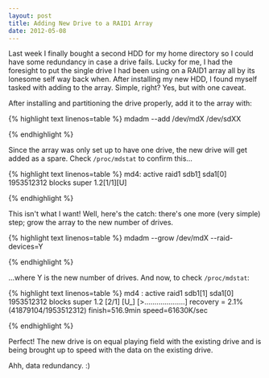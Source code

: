 ```yaml
---
layout: post
title: Adding New Drive to a RAID1 Array
date: 2012-05-08
---
```


Last week I finally bought a second HDD for my home directory so I could have some redundancy in case a drive fails. Lucky for me, I had the foresight to put the single drive I had been using on a RAID1 array all by its lonesome self way back when. After installing my new HDD, I found myself tasked with adding to the array. Simple, right? Yes, but with one caveat.

After installing and partitioning the drive properly, add it to the array with:

{% highlight text linenos=table %}
mdadm --add /dev/mdX /dev/sdXX

{% endhighlight %}

Since the array was only set up to have one drive, the new drive will get added as a spare. Check <code>/proc/mdstat</code> to confirm this...

{% highlight text linenos=table %}
md4: active raid1 sdb1[1](S) sda1[0]
   1953512312 blocks super 1.2[1/1][U]

{% endhighlight %}

This isn't what I want! Well, here's the catch: there's one more (very simple) step; grow the array to the new number of drives.

{% highlight text linenos=table %}
mdadm --grow /dev/mdX --raid-devices=Y

{% endhighlight %}

...where Y is the new number of drives. And now, to check <code>/proc/mdstat</code>:


{% highlight text linenos=table %}
md4 : active raid1 sdb1[1] sda1[0]
      1953512312 blocks super 1.2 [2/1] [U_]
      [>....................]  recovery =  2.1% (41879104/1953512312) finish=516.9min speed=61630K/sec

{% endhighlight %}

Perfect! The new drive is on equal playing field with the existing drive and is being brought up to speed with the data on the existing drive.

Ahh, data redundancy. :)
